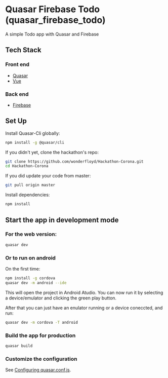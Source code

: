# Quasar Firebase Todo (quasar_firebase_todo)

A simple Todo app with Quasar and Firebase

## Tech Stack
### Front end
- [Quasar]()
- [Vue]()

### Back end
- [Firebase]()

## Set Up
Install Quasar-Cli globally:
```bash
npm install -g @quasar/cli
```

If you didn't yet, clone the hackathon's repo:
```bash
git clone https://github.com/wonderfloyd/Hackathon-Corona.git
cd Hackathon-Corona
```

If you did update your code from master:
```bash
git pull origin master
```

Install dependencies:
```bash
npm install
```

## Start the app in development mode
### For the web version:
```bash
quasar dev
```

### Or to run on android
On the first time:

```bash
npm install -g cordova
quasar dev -m android --ide
```

This will open the project in Android Atudio. You can now run it by selecting a device/emulator and clicking the green play button.   
   
After that you can just have an enulator running or a device coneccted, and run:
```bash
quasar dev -m cordova -T android
```

### Build the app for production
```bash
quasar build
```

### Customize the configuration
See [Configuring quasar.conf.js](https://quasar.dev/quasar-cli/quasar-conf-js).
